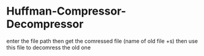 # Huffman-Compressor-Decompressor
enter the file path then get the comressed file (name of old file +s) then use this file to decomress the old one
